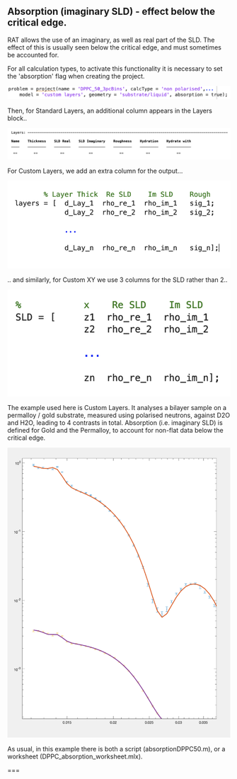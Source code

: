 

## Absorption (imaginary SLD) - effect below the critical edge.

RAT allows the use of an imaginary, as well as real part of the SLD. The effect
of this is usually seen below the critical edge, and must sometimes be accounted
for.

For all calculation types, to activate this functionality it is necessary to
set the 'absorption' flag when creating the project.

![project](./images/project.png)

Then, for Standard Layers, an additional column appears in the Layers block..

![stanlay](./images/stanLay.png)

For Custom Layers, we add an extra column for the output...

![custLay](./images/custLay.png)

.. and similarly, for Custom XY we use 3 columns for the SLD rather than 2..

![custXY](./images/custXY.png)

The example used here is Custom Layers. It analyses a bilayer sample on a permalloy / gold
substrate, measured using polarised neutrons, against D2O and H2O, leading to
4 contrasts in total. Absorption (i.e. imaginary SLD) is defined for Gold and
the Permalloy, to account for non-flat data below the critical edge. 

![ce](./images/critEdge.png)

As usual, in this example there is both a script (absorptionDPPC50.m), or a
worksheet (DPPC_absorption_worksheet.mlx).


===

